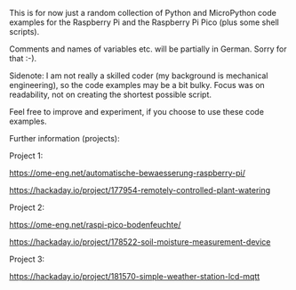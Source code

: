 This is for now just a random collection of Python and MicroPython code examples for the Raspberry Pi and the Raspberry Pi Pico (plus some shell scripts).

Comments and names of variables etc. will be partially in German. Sorry for that :-).

Sidenote: I am not really a skilled coder (my background is mechanical engineering), so the code examples may be a bit bulky. Focus was on readability, not on creating the shortest possible script.

Feel free to improve and experiment, if you choose to use these code examples.

Further information (projects):

Project 1:

https://ome-eng.net/automatische-bewaesserung-raspberry-pi/ 

https://hackaday.io/project/177954-remotely-controlled-plant-watering

Project 2:

https://ome-eng.net/raspi-pico-bodenfeuchte/

https://hackaday.io/project/178522-soil-moisture-measurement-device

Project 3:

https://hackaday.io/project/181570-simple-weather-station-lcd-mqtt
